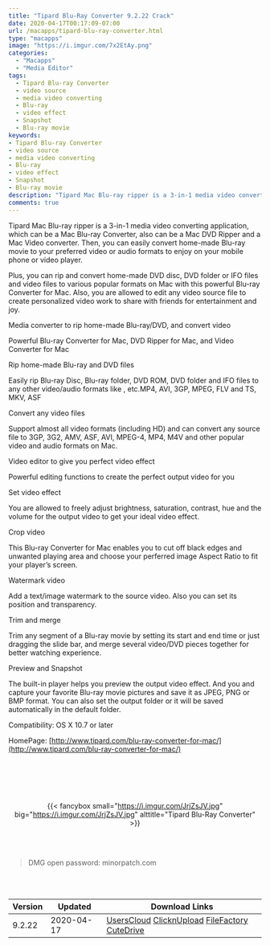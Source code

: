 ```yaml
---
title: "Tipard Blu-Ray Converter 9.2.22 Crack"
date: 2020-04-17T00:17:09-07:00
url: /macapps/tipard-blu-ray-converter.html
type: "macapps"
image: "https://i.imgur.com/7x2EtAy.png"
categories:
  - "Macapps"
  - "Media Editor"
tags:
  - Tipard Blu-ray Converter
  - video source
  - media video converting
  - Blu-ray
  - video effect
  - Snapshot
  - Blu-ray movie
keywords:
- Tipard Blu-ray Converter
- video source
- media video converting
- Blu-ray
- video effect
- Snapshot
- Blu-ray movie
description: "Tipard Mac Blu-ray ripper is a 3-in-1 media video converting application, which can be a Mac Blu-ray Converter, also can be a Mac DVD Ripper and a Mac Video converter"
comments: true
---
```


Tipard Mac Blu-ray ripper is a 3-in-1 media video converting application, which can be a Mac Blu-ray Converter, also can be a Mac DVD Ripper and a Mac Video converter. Then, you can easily convert home-made Blu-ray movie to your preferred video or audio formats to enjoy on your mobile phone or video player.

Plus, you can rip and convert home-made DVD disc, DVD folder or IFO files and video files to various popular formats on Mac with this powerful Blu-ray Converter for Mac. Also, you are allowed to edit any video source file to create personalized video work to share with friends for entertainment and joy.

Media converter to rip home-made Blu-ray/DVD, and convert video

Powerful Blu-ray Converter for Mac, DVD Ripper for Mac, and Video Converter for Mac

Rip home-made Blu-ray and DVD files

Easily rip Blu-ray Disc, Blu-ray folder, DVD ROM, DVD folder and IFO files to any other video/audio formats like , etc.MP4, AVI, 3GP, MPEG, FLV and TS, MKV, ASF

Convert any video files

Support almost all video formats (including HD) and can convert any source file to 3GP, 3G2, AMV, ASF, AVI, MPEG-4, MP4, M4V and other popular video and audio formats on Mac.

Video editor to give you perfect video effect

Powerful editing functions to create the perfect output video for you

Set video effect

You are allowed to freely adjust brightness, saturation, contrast, hue and the volume for the output video to get your ideal video effect.

Crop video

This Blu-ray Converter for Mac enables you to cut off black edges and unwanted playing area and choose your perferred image Aspect Ratio to fit your player’s screen.

Watermark video

Add a text/image watermark to the source video. Also you can set its position and transparency.

Trim and merge

Trim any segment of a Blu-ray movie by setting its start and end time or just dragging the slide bar, and merge several video/DVD pieces together for better watching experience.

Preview and Snapshot

The built-in player helps you preview the output video effect. And you and capture your favorite Blu-ray movie pictures and save it as JPEG, PNG or BMP format. You can also set the output folder or it will be saved automatically in the default folder.

Compatibility: OS X 10.7 or later

HomePage: [http://www.tipard.com/blu-ray-converter-for-mac/](http://www.tipard.com/blu-ray-converter-for-mac/)

<br/>
<br/>
<script async src="https://pagead2.googlesyndication.com/pagead/js/adsbygoogle.js"></script>
<ins class="adsbygoogle"
     style="display:block; text-align:center;"
     data-ad-layout="in-article"
     data-ad-format="fluid"
     data-ad-client="ca-pub-8746275014476192"
     data-ad-slot="5144997159"></ins>
<script>
     (adsbygoogle = window.adsbygoogle || []).push({});
</script>
<br/>
<br/>


<center>

{{< fancybox small="https://i.imgur.com/JrjZsJV.jpg" big="https://i.imgur.com/JrjZsJV.jpg" alttitle="Tipard Blu-Ray Converter" >}}

</center>

<br/>
<br/>


> DMG open password: minorpatch.com

<br/>

<br/>
<div id="history_version" class="history_version">

| Version | Updated | Download Links |
| ---- | ---- | ---- |
| 9.2.22 | 2020-04-17 | [UsersCloud](https://ouo.io/QBBMPP)   [ClicknUpload](https://ouo.io/3LvrQl)   [FileFactory](https://ouo.io/o2m1Vj)   [CuteDrive](https://ouo.io/tBFLea) |

</div>

